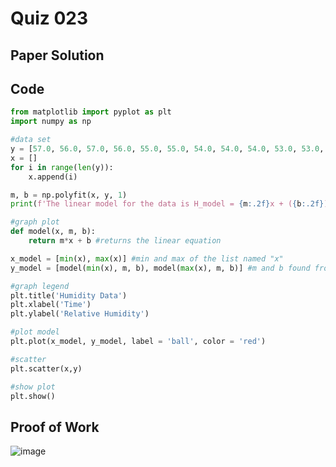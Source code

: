 # Quiz 023

## Paper Solution

## Code
```.py
from matplotlib import pyplot as plt
import numpy as np

#data set
y = [57.0, 56.0, 57.0, 56.0, 55.0, 55.0, 54.0, 54.0, 54.0, 53.0, 53.0, 54.0, 53.0, 53.0, 52.0, 52.0, 51.0, 51.0, 51.0, 50.0, 50.0, 49.0, 50.0, 49.0, 49.0, 48.0, 49.0, 49.0, 48.0, 48.0, 48.0, 49.0]
x = []
for i in range(len(y)):
    x.append(i)

m, b = np.polyfit(x, y, 1)
print(f'The linear model for the data is H_model = {m:.2f}x + ({b:.2f})')

#graph plot
def model(x, m, b):
    return m*x + b #returns the linear equation

x_model = [min(x), max(x)] #min and max of the list named "x"
y_model = [model(min(x), m, b), model(max(x), m, b)] #m and b found from the numpy polyfit

#graph legend
plt.title('Humidity Data')
plt.xlabel('Time')
plt.ylabel('Relative Humidity')

#plot model
plt.plot(x_model, y_model, label = 'ball', color = 'red')

#scatter
plt.scatter(x,y)

#show plot
plt.show()

```
## Proof of Work
![image](https://github.com/user-attachments/assets/3c0a70e8-0014-4c52-8bd3-9bd9b56445d2)

